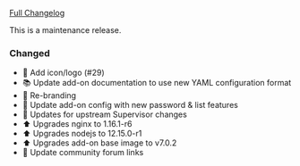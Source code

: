 [Full Changelog][changelog]

This is a maintenance release.

### Changed

- 💄 Add icon/logo (#29)
- :books: Update add-on documentation to use new YAML configuration format
- :hammer: Re-branding
- :hammer: Update add-on config with new password & list features
- :hammer: Updates for upstream Supervisor changes
- :arrow_up: Upgrades nginx to 1.16.1-r6
- :arrow_up: Upgrades nodejs to 12.15.0-r1
- :arrow_up: Upgrades add-on base image to v7.0.2
- :hammer: Update community forum links

[changelog]: https://github.com/hassio-addons/addon-log-viewer/compare/v0.7.0...v0.8.0
